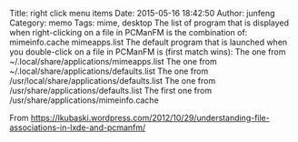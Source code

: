 Title: right click menu items
Date: 2015-05-16 18:42:50
Author: junfeng
Category: memo
Tags: mime, desktop
The list of program that is displayed when right-clicking on a file in PCManFM is the combination of:
mimeinfo.cache
mimeapps.list
The default program that is launched when you double-click on a file in PCManFM is (first match wins):
The one from ~/.local/share/applications/mimeapps.list
The one from ~/.local/share/applications/defaults.list
The one from /usr/local/share/applications/defaults.list
The one from /usr/share/applications/defaults.list
The first one from /usr/share/applications/mimeinfo.cache

From https://lkubaski.wordpress.com/2012/10/29/understanding-file-associations-in-lxde-and-pcmanfm/
